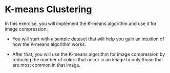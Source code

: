 # K-means Clustering 

In this exercise, you will implement the K-means algorithm and use it for image compression. 

* You will start with a sample dataset that will help you gain an intuition of how the K-means algorithm works.
+ After that, you will use the K-means algorithm for image compression by reducing the number of colors that occur in
an image to only those that are most common in that image.